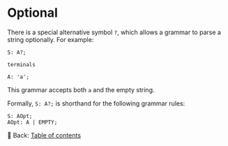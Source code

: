 # Optional

There is a special alternative symbol `?`, which allows a grammar to parse a string optionally.
For example:

```text
S: A?;

terminals

A: 'a';
```

This grammar accepts both `a` and the empty string.

Formally, `S: A?;` is shorthand for the following grammar rules:

```text
S: AOpt;
AOpt: A | EMPTY;
```

<!-- :arrow_right:  Next:  -->

:blue_book: Back: [Table of contents](./../README.md)
